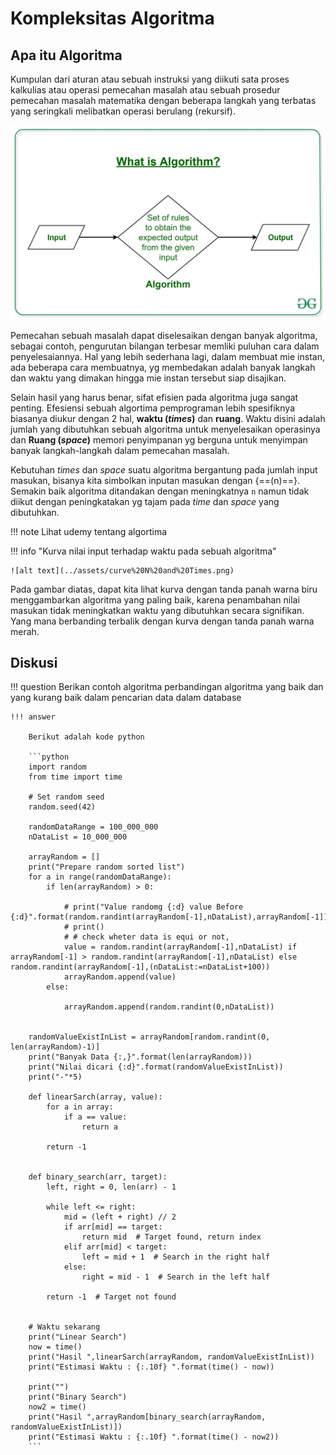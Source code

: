 # Kompleksitas Algoritma

## Apa itu Algoritma

Kumpulan dari aturan atau sebuah instruksi yang diikuti sata proses kalkulias atau operasi pemecahan masalah  atau sebuah prosedur pemecahan masalah matematika dengan beberapa langkah yang terbatas yang seringkali melibatkan operasi berulang (rekursif).

![alt text](../assets/algo.png)

Pemecahan sebuah masalah dapat diselesaikan dengan banyak algoritma, sebagai contoh, pengurutan bilangan terbesar memliki puluhan cara dalam penyelesaiannya. Hal yang lebih sederhana lagi, dalam membuat mie instan, ada beberapa cara membuatnya, yg membedakan adalah banyak langkah dan waktu yang dimakan hingga mie instan tersebut siap disajikan.

Selain hasil yang harus benar, sifat efisien pada algoritma juga sangat penting. Efesiensi sebuah algortima pemprograman lebih spesifiknya biasanya diukur dengan 2 hal, **waktu (_times_)** dan **ruang**. Waktu disini adalah jumlah yang dibutuhkan sebuah algoritma untuk menyelesaikan operasinya dan **Ruang (_space_)** memori penyimpanan yg berguna untuk menyimpan banyak langkah-langkah dalam pemecahan masalah.

Kebutuhan _times_ dan _space_ suatu algoritma bergantung pada jumlah input masukan, bisanya kita simbolkan inputan masukan dengan {==(n)==}. Semakin baik algoritma ditandakan dengan meningkatnya `n` namun tidak diikut dengan peningkatakan yg tajam pada _time_ dan _space_ yang dibutuhkan.

!!! note
    Lihat udemy tentang algortima


!!! info "Kurva nilai input terhadap waktu pada sebuah algoritma"

    ![alt text](../assets/curve%20N%20and%20Times.png)

Pada gambar diatas, dapat kita lihat kurva dengan tanda panah warna biru menggambarkan algoritma yang paling baik, karena penambahan nilai masukan tidak meningkatkan waktu yang dibutuhkan secara signifikan. Yang mana berbanding terbalik dengan kurva dengan tanda panah warna merah.

## Diskusi

!!! question 
    Berikan contoh algoritma perbandingan algoritma yang baik dan yang kurang baik dalam pencarian data dalam database

    !!! answer
        
        Berikut adalah kode python 

        ```python
        import random
        from time import time

        # Set random seed
        random.seed(42)

        randomDataRange = 100_000_000
        nDataList = 10_000_000

        arrayRandom = []
        print("Prepare random sorted list")
        for a in range(randomDataRange):
            if len(arrayRandom) > 0:

                # print("Value randomg {:d} value Before {:d}".format(random.randint(arrayRandom[-1],nDataList),arrayRandom[-1]))
                # print()
                # # check wheter data is equi or not,
                value = random.randint(arrayRandom[-1],nDataList) if arrayRandom[-1] > random.randint(arrayRandom[-1],nDataList) else random.randint(arrayRandom[-1],(nDataList:=nDataList+100))
                arrayRandom.append(value)
            else:

                arrayRandom.append(random.randint(0,nDataList))


        randomValueExistInList = arrayRandom[random.randint(0, len(arrayRandom)-1)]
        print("Banyak Data {:,}".format(len(arrayRandom)))
        print("Nilai dicari {:d}".format(randomValueExistInList))
        print("-"*5)

        def linearSarch(array, value):
            for a in array:
                if a == value:
                    return a
                
            return -1


        def binary_search(arr, target):
            left, right = 0, len(arr) - 1
            
            while left <= right:
                mid = (left + right) // 2
                if arr[mid] == target:
                    return mid  # Target found, return index
                elif arr[mid] < target:
                    left = mid + 1  # Search in the right half
                else:
                    right = mid - 1  # Search in the left half
                    
            return -1  # Target not found


        # Waktu sekarang
        print("Linear Search")
        now = time()
        print("Hasil ",linearSarch(arrayRandom, randomValueExistInList))
        print("Estimasi Waktu : {:.10f} ".format(time() - now))

        print("")
        print("Binary Search")
        now2 = time()
        print("Hasil ",arrayRandom[binary_search(arrayRandom, randomValueExistInList)])
        print("Estimasi Waktu : {:.10f} ".format(time() - now2))
        ```